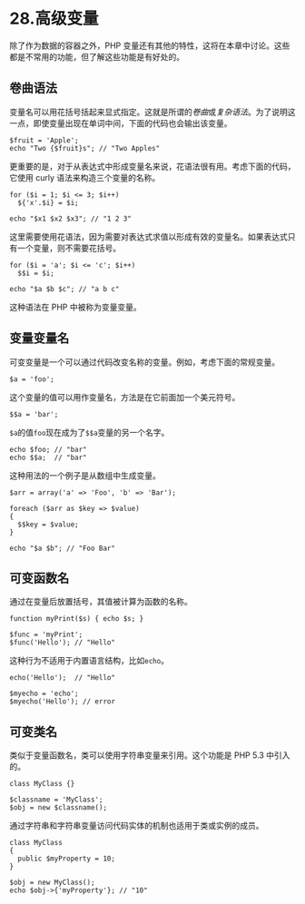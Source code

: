 # 28.高级变量

除了作为数据的容器之外，PHP 变量还有其他的特性，这将在本章中讨论。这些都是不常用的功能，但了解这些功能是有好处的。

## 卷曲语法

变量名可以用花括号括起来显式指定。这就是所谓的*卷曲*或*复杂语法*。为了说明这一点，即使变量出现在单词中间，下面的代码也会输出该变量。

```
$fruit = 'Apple';
echo "Two {$fruit}s"; // "Two Apples"

```

更重要的是，对于从表达式中形成变量名来说，花语法很有用。考虑下面的代码，它使用 curly 语法来构造三个变量的名称。

```
for ($i = 1; $i <= 3; $i++)
  ${'x'.$i} = $i;

echo "$x1 $x2 $x3"; // "1 2 3"

```

这里需要使用花语法，因为需要对表达式求值以形成有效的变量名。如果表达式只有一个变量，则不需要花括号。

```
for ($i = 'a'; $i <= 'c'; $i++)
  $$i = $i;

echo "$a $b $c"; // "a b c"

```

这种语法在 PHP 中被称为变量变量。

## 变量变量名

可变变量是一个可以通过代码改变名称的变量。例如，考虑下面的常规变量。

```
$a = 'foo';

```

这个变量的值可以用作变量名，方法是在它前面加一个美元符号。

```
$$a = 'bar';

```

`$a`的值`foo`现在成为了`$$a`变量的另一个名字。

```
echo $foo; // "bar"
echo $$a;  // "bar"

```

这种用法的一个例子是从数组中生成变量。

```
$arr = array('a' => 'Foo', 'b' => 'Bar');

foreach ($arr as $key => $value)
{
  $$key = $value;
}

echo "$a $b"; // "Foo Bar"

```

## 可变函数名

通过在变量后放置括号，其值被计算为函数的名称。

```
function myPrint($s) { echo $s; }

$func = 'myPrint';
$func('Hello'); // "Hello"

```

这种行为不适用于内置语言结构，比如`echo`。

```
echo('Hello');  // "Hello"

$myecho = 'echo';
$myecho('Hello'); // error

```

## 可变类名

类似于变量函数名，类可以使用字符串变量来引用。这个功能是 PHP 5.3 中引入的。

```
class MyClass {}

$classname = 'MyClass';
$obj = new $classname();

```

通过字符串和字符串变量访问代码实体的机制也适用于类或实例的成员。

```
class MyClass
{
  public $myProperty = 10;
}

$obj = new MyClass();
echo $obj->{'myProperty'}; // "10"

```